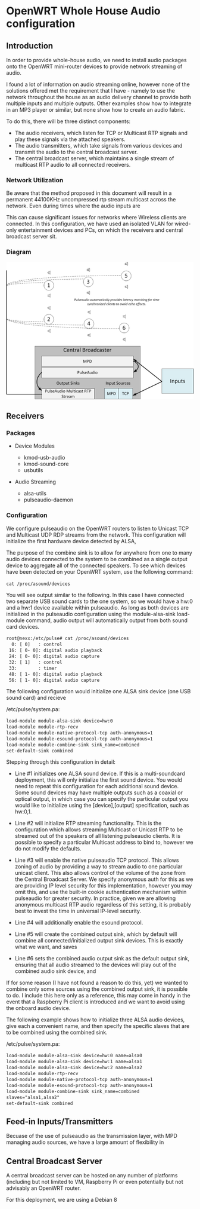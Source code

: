 # OpenWRT Whole House Audio configuration

## Introduction

In order to provide whole-house audio, we need to install audio packages onto the OpenWRT mini-router devices to provide network streaming of audio. 

I found a lot of information on audio streaming online, however none of the solutions offered met the requirement that I have - namely to use the network throughout the house as an audio delivery channel to provide both multiple inputs and multiple outputs. Other examples show how to integrate in an MP3 player or similar, but none show how to create an audio fabric.

To do this, there will be three distinct components:

- The audio receivers, which listen for TCP or Multicast RTP signals and play these signals via the attached speakers.
- The audio transmitters, which take signals from various devices and transmit the audio to the central broadcast server.
- The central broadcast server, which maintains a single stream of multicast RTP audio to all connected receivers.

### Network Utilization

Be aware that the method proposed in this document will result in a permanent 44100KHz uncompressed rtp stream multicast across the network. Even during times where the audio inputs are 

This can cause significant issues for networks where Wireless clients are connected. In this configuration, we have used an isolated VLAN for wired-only entertainment devices and PCs, on which the receivers and central broadcast server sit.

### Diagram

<img src="images/wha.png" />

## Receivers

### Packages

- Device Modules
   - kmod-usb-audio
   - kmod-sound-core
   - usbutils

- Audio Streaming
   - alsa-utils
   - pulseaudio-daemon

### Configuration

We configure pulseaudio on the OpenWRT routers to listen to Unicast TCP and Multicast UDP RDP streams from the network. This configuration will initialize the first hardware device detected by ALSA, 

The purpose of the combine sink is to allow for anywhere from one to many audio devices connected to the system to be combined as a single output device to aggregate all of the connected speakers. To see which devices have been detected on your OpenWRT system, use the following command:

```cat /proc/asound/devices```

You will see output similar to the following. In this case I have connected two separate USB sound cards to the one system, so we would have a hw:0 and a hw:1 device available within pulseaudio. As long as both devices are initialized in the pulseaudio configuration using the module-alsa-sink load-module command, audio output will automatically output from both sound card devices.

```
root@nexx:/etc/pulse# cat /proc/asound/devices
  0: [ 0]   : control
 16: [ 0- 0]: digital audio playback
 24: [ 0- 0]: digital audio capture
 32: [ 1]   : control
 33:        : timer
 48: [ 1- 0]: digital audio playback
 56: [ 1- 0]: digital audio capture
```

The following configuration would initialize one ALSA sink device (one USB sound card) and recieve 

/etc/pulse/system.pa:
```
load-module module-alsa-sink device=hw:0
load-module module-rtp-recv
load-module module-native-protocol-tcp auth-anonymous=1
load-module module-esound-protocol-tcp auth-anonymous=1
load-module module-combine-sink sink_name=combined
set-default-sink combined
```

Stepping through this configuration in detail:

- Line #1 initializes one ALSA sound device. If this is a multi-soundcard deployment, this will only initialize the first sound device. You would need to repeat this configuration for each additional sound device. Some sound devices may have multiple outputs such as a coaxial or optical output, in which case you can specify the particular output you would like to initialize using the [device],[output] specification, such as hw:0,1.

- Line #2 will initialize RTP streaming functionality. This is the configuration which allows streaming Multicast or Unicast RTP to be streamed out of the speakers of all listening pulseaudio clients. It is possible to specify a particular Multicast address to bind to, however we do not modify the defaults.

- Line #3 will enable the native pulseaudio TCP protocol. This allows zoning of audio by providing a way to stream audio to one particular unicast client. This also allows control of the volume of the zone from the Central Broadcast Server. We specify anonymous auth for this as we are providing IP level security for this implementation, however you may omit this, and use the built-in cookie authentication mechanism within pulseaudio for greater security. In practice, given we are allowing anonymous multicast RTP audio regardless of this setting, it is probably best to invest the time in universal IP-level security.

- Line #4 will additionally enable the esound protocol. 

- Line #5 will create the combined output sink, which by default will combine all connected/initialized output sink devices. This is exactly what we want, and saves 

- Line #6 sets the combined audio output sink as the default output sink, ensuring that all audio streamed to the devices will play out of the combined audio sink device, and 

If for some reason (I have not found a reason to do this, yet) we wanted to combine only some sources using the combined output sink, it is possible to do. I include this here only as a reference, this may come in handy in the event that a Raspberry Pi client is introduced and we want to avoid using the onboard audio device.

The following example shows how to initialize three ALSA audio devices, give each a convenient name, and then specify the specific slaves that are to be combined using the combined sink.

/etc/pulse/system.pa:
```
load-module module-alsa-sink device=hw:0 name=alsa0
load-module module-alsa-sink device=hw:1 name=alsa1
load-module module-alsa-sink device=hw:2 name=alsa2
load-module module-rtp-recv
load-module module-native-protocol-tcp auth-anonymous=1
load-module module-esound-protocol-tcp auth-anonymous=1
load-module module-combine-sink sink_name=combined slaves="alsa1,alsa2"
set-default-sink combined
```

## Feed-in Inputs/Transmitters

Becuase of the use of pulseaudio as the transmission layer, with MPD managing audio sources, we have a large amount of flexibility in 

## Central Broadcast Server

A central broadcast server can be hosted on any number of platforms (including but not limited to VM, Raspberry Pi or even potentially but not advisably an OpenWRT router.

For this deployment, we are using a Debian 8 
